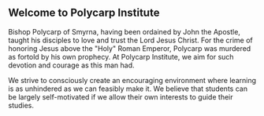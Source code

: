 ## Welcome to Polycarp Institute

Bishop Polycarp of Smyrna, having been ordained by John the Apostle, taught his
disciples to love and trust the Lord Jesus Christ. For the crime of honoring
Jesus above the "Holy" Roman Emperor, Polycarp was murdered as fortold by his
own prophecy. At Polycarp Institute, we aim for such devotion and courage as
this man had.

We strive to consciously create an encouraging environment where learning is as
unhindered as we can feasibly make it. We believe that students can be largely
self-motivated if we allow their own interests to guide their studies.
